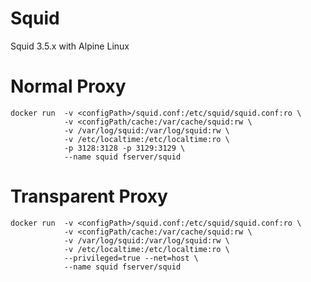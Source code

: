 Squid
=====

Squid 3.5.x with Alpine Linux

Normal Proxy
=========

```
docker run  -v <configPath>/squid.conf:/etc/squid/squid.conf:ro \
            -v <configPath/cache:/var/cache/squid:rw \
            -v /var/log/squid:/var/log/squid:rw \
            -v /etc/localtime:/etc/localtime:ro \
            -p 3128:3128 -p 3129:3129 \
            --name squid fserver/squid
```


Transparent Proxy
=========

```
docker run  -v <configPath>/squid.conf:/etc/squid/squid.conf:ro \
            -v <configPath/cache:/var/cache/squid:rw \
            -v /var/log/squid:/var/log/squid:rw \
            -v /etc/localtime:/etc/localtime:ro \
            --privileged=true --net=host \
            --name squid fserver/squid
```
